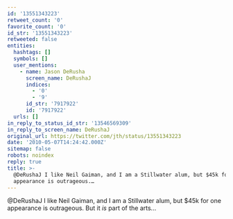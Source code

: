 ```yaml
---
id: '13551343223'
retweet_count: '0'
favorite_count: '0'
id_str: '13551343223'
retweeted: false
entities:
  hashtags: []
  symbols: []
  user_mentions:
    - name: Jason DeRusha
      screen_name: DeRushaJ
      indices:
        - '0'
        - '9'
      id_str: '7917922'
      id: '7917922'
  urls: []
in_reply_to_status_id_str: '13546569309'
in_reply_to_screen_name: DeRushaJ
original_url: https://twitter.com/jth/status/13551343223
date: '2010-05-07T14:24:42.000Z'
sitemap: false
robots: noindex
reply: true
title: >-
  @DeRushaJ I like Neil Gaiman, and I am a Stillwater alum, but $45k for one
  appearance is outrageous.…
---
```


@DeRushaJ I like Neil Gaiman, and I am a Stillwater alum, but $45k for one appearance is outrageous. But it *is* part of the arts...